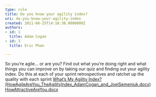 ```yaml
---
type: rule
title: Do you know your agility index?
uri: do-you-know-your-agility-index
created: 2011-08-25T14:18:38.0000000Z
authors:
- id: 1
  title: Adam Cogan
- id: 3
  title: Eric Phan

---
```


 
So you’re agile… or are you? Find out what you’re doing right and what things you can improve on by taking our quiz and finding out your agility index. Do this at each of your sprint retrospectives and ratchet up the quality with each sprint
 [What’s My Agility Index? (HowAgileAreYou\_TheAgilityIndex\_AdamCogan\_and\_JoelSemeniuk.docx)](/Documents/HowAgileAreYou_TheAgilityIndex_AdamCogan_and_JoelSemeniuk.docx)
[HowAttractiveAreYou.docx](/Management/RulesToBetterScrumUsingTFS/Pages/How%20Attractive%20Are%20you?)


